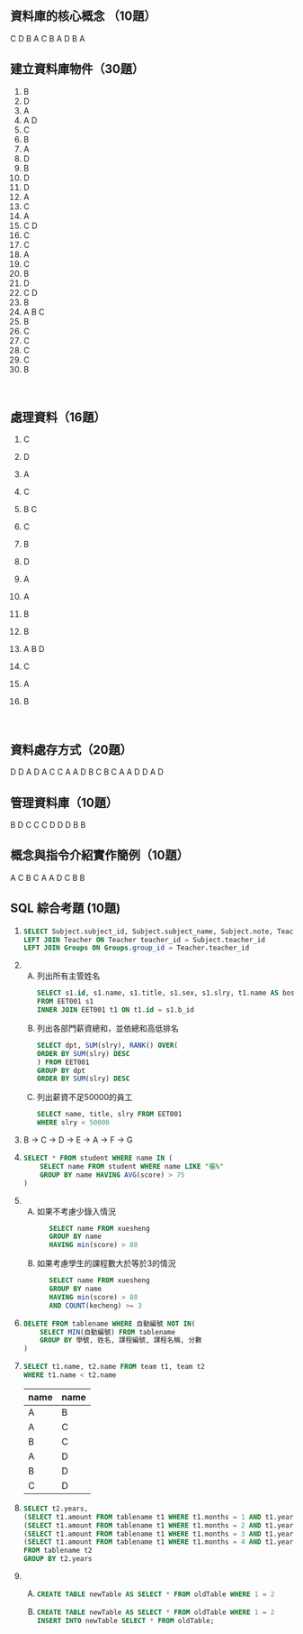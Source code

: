 ## 資料庫的核心概念 （10題）
C D B A C B A D B A

## 建立資料庫物件（30題）
1. B
2. D
3. A
4. A D
5. C
6. B
7. A
8. D
9. B
10. D
11. D
12. A
13. C
14. A
15. C D
16. C
17. C
18. A
19. C
20. B
21. D
22. C D
23. B
24. A B C
25. B
26. C
27. C
28. C
29. C
30. B
<br>

## 處理資料（16題）
1. C
<p>

2. D
<p>

3. A
<p>

4. C
<p>

5. B C
<p>

6. C
<p>

7. B
<p>

8. D
<p>

9. A
<p>

10. A
<p>

11. B
<p>

12. B
<p>

13. A B D
<p>

14. C
<p>

15. A
<p>

16. B
<br>

## 資料處存方式（20題）
D D A D A C C A A D B C B C A A D D A D

## 管理資料庫（10題）
B D C C C D D D B B

## 概念與指令介紹實作簡例（10題）
A C B C A A D C B B

## SQL 綜合考題 (10題)
1. 
    ```sql
    SELECT Subject.subject_id, Subject.subject_name, Subject.note, Teacher.teacher__name, Groups.group__name FROM Subject 
    LEFT JOIN Teacher ON Teacher teacher_id = Subject.teacher_id 
    LEFT JOIN Groups ON Groups.group_id = Teacher.teacher_id
    ```
<p>

2.  
    <ol type="A">
    <li>列出所有主管姓名</li>

    ```sql
    SELECT s1.id, s1.name, s1.title, s1.sex, s1.slry, t1.name AS bossName 
    FROM EET001 s1
    INNER JOIN EET001 t1 ON t1.id = s1.b_id
    ```

    <li>列出各部門薪資總和，並依總和高低排名</li>
    
    ```sql
    SELECT dpt, SUM(slry), RANK() OVER(
    ORDER BY SUM(slry) DESC
    ) FROM EET001
    GROUP BY dpt
    ORDER BY SUM(slry) DESC
    ```

    <li>列出薪資不足50000的員工</li>
    
    ```sql
    SELECT name, title, slry FROM EET001
    WHERE slry < 50000
    ```
    </ol>
<p>

3.  B -> C -> D -> E -> A -> F -> G 
<p>

4. 
    ```sql
    SELECT * FROM student WHERE name IN (
        SELECT name FROM student WHERE name LIKE "張%"
        GROUP BY name HAVING AVG(score) > 75
    )
    ```
<p>

5. 
   <ol type="A">
    <li>如果不考慮少錄入情況</li>
    
    ```sql
       SELECT name FROM xuesheng
       GROUP BY name 
       HAVING min(score) > 80
    ```

    <li>如果考慮學生的課程數大於等於3的情況 </li>

    ```sql
       SELECT name FROM xuesheng
       GROUP BY name 
       HAVING min(score) > 80
       AND COUNT(kecheng) >= 3
    ```
   </ol>
<p>

6. 
    ```sql
    DELETE FROM tablename WHERE 自動編號 NOT IN(
        SELECT MIN(自動編號) FROM tablename
        GROUP BY 學號, 姓名, 課程編號, 課程名稱, 分數
    )
    ```
<p>

7.
    ```sql
    SELECT t1.name, t2.name FROM team t1, team t2
    WHERE t1.name < t2.name
    ```
    | name  | name |
    | ----|----| 
    |A  | B    | 
    |A  | C    | 
    |B  | C    | 
    |A  | D    | 
    |B  | D    |
    |C  | D    |
<p>

8.  
    ```sql
    SELECT t2.years,
    (SELECT t1.amount FROM tablename t1 WHERE t1.months = 1 AND t1.years = t2.years) m1,
    (SELECT t1.amount FROM tablename t1 WHERE t1.months = 2 AND t1.years = t2.years) m2,
    (SELECT t1.amount FROM tablename t1 WHERE t1.months = 3 AND t1.years = t2.years) m3,
    (SELECT t1.amount FROM tablename t1 WHERE t1.months = 4 AND t1.years = t2.years) m4
    FROM tablename t2
    GROUP BY t2.years
    ```
<p>

9.  <ol type="A">
    <li>
      
      ```sql
      CREATE TABLE newTable AS SELECT * FROM oldTable WHERE 1 = 2
      ```
    </li>
    <li>

      ```sql
      CREATE TABLE newTable AS SELECT * FROM oldTable WHERE 1 = 2
      INSERT INTO newTable SELECT * FROM oldTable;
      ```
    </li>
   </ol>
<p>

